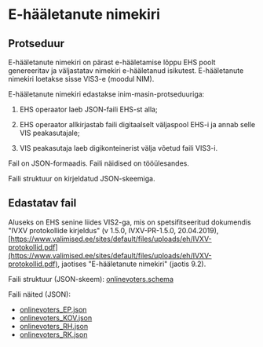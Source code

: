# E-hääletanute nimekiri

## Protseduur

E-hääletanute nimekiri on pärast e-hääletamise lõppu EHS poolt genereeritav ja väljastatav nimekiri e-hääletanud isikutest. E-hääletanute nimekiri loetakse sisse VIS3-e (moodul NIM).

E-hääletanute nimekiri edastakse inim-masin-protseduuriga:

1) EHS operaator laeb JSON-faili EHS-st alla;

2) EHS operaator allkirjastab faili digitaalselt väljaspool EHS-i ja annab selle VIS peakasutajale;

3)  VIS peakasutaja laeb digikonteinerist välja võetud faili VIS3-i.

Fail on JSON-formaadis. Faili näidised on tööülesandes.

Faili struktuur on kirjeldatud JSON-skeemiga.

## Edastatav fail

Aluseks on EHS senine liides VIS2-ga, mis on spetsifitseeritud dokumendis "IVXV protokollide kirjeldus" (v 1.5.0, IVXV-PR-1.5.0, 20.04.2019), [https://www.valimised.ee/sites/default/files/uploads/eh/IVXV-protokollid.pdf](https://www.valimised.ee/sites/default/files/uploads/eh/IVXV-protokollid.pdf), jaotises "E-hääletanute nimekiri" (jaotis 9.2).

Faili struktuur (JSON-skeem): [onlinevoters.schema](onlinevoters.schema)

Faili näited (JSON):

- [onlinevoters_EP.json](onlinevoters_EP.json)
- [onlinevoters_KOV.json](onlinevoters_KOV.json)
- [onlinevoters_RH.json](onlinevoters_RH.json)
- [onlinevoters_RK.json](onlinevoters_RK.json)
